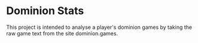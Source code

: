 # Dominion Stats

This project is intended to analyse a player's dominion games by taking the raw game text from the site dominion.games.
